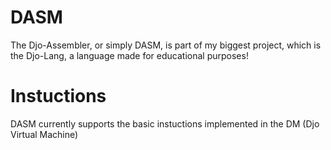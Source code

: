 # DASM


The Djo-Assembler, or simply DASM, is part of my biggest project, which is the Djo-Lang, a language made for educational purposes!

# Instuctions


DASM currently supports the basic instuctions implemented in the DM (Djo Virtual Machine)